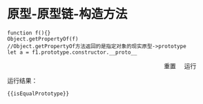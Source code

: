 # 原型-原型链-构造方法

```
function f(){}
Object.getPropertyOf(f)
//Object.getPropertyOf方法返回的是指定对象的现实原型->prototype
let a = f1.prototype.constructor.__proto__
```

<div class="paragraph mt-10 mb-10">
    <el-button style="position: relative; left: 72%" type="danger" @click="pipelineRes = ''">重置</el-button>
    <el-button style="position: relative; left: 75%" @click="useGetPropertyOf">运行</el-button>
</div>

运行结果：

```
{{isEqualPrototype}}
```
